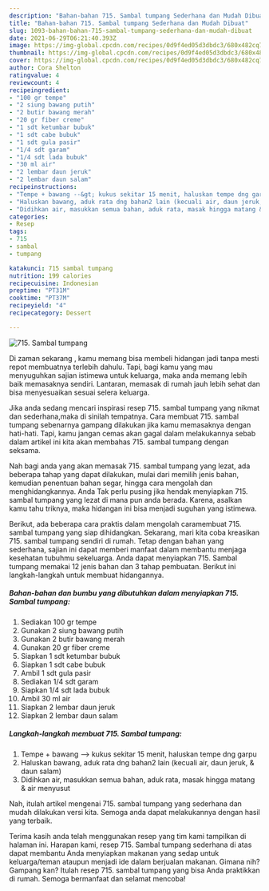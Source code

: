 ```yaml
---
description: "Bahan-bahan 715. Sambal tumpang Sederhana dan Mudah Dibuat"
title: "Bahan-bahan 715. Sambal tumpang Sederhana dan Mudah Dibuat"
slug: 1093-bahan-bahan-715-sambal-tumpang-sederhana-dan-mudah-dibuat
date: 2021-06-29T06:21:40.393Z
image: https://img-global.cpcdn.com/recipes/0d9f4ed05d3dbdc3/680x482cq70/715-sambal-tumpang-foto-resep-utama.jpg
thumbnail: https://img-global.cpcdn.com/recipes/0d9f4ed05d3dbdc3/680x482cq70/715-sambal-tumpang-foto-resep-utama.jpg
cover: https://img-global.cpcdn.com/recipes/0d9f4ed05d3dbdc3/680x482cq70/715-sambal-tumpang-foto-resep-utama.jpg
author: Cora Shelton
ratingvalue: 4
reviewcount: 4
recipeingredient:
- "100 gr tempe"
- "2 siung bawang putih"
- "2 butir bawang merah"
- "20 gr fiber creme"
- "1 sdt ketumbar bubuk"
- "1 sdt cabe bubuk"
- "1 sdt gula pasir"
- "1/4 sdt garam"
- "1/4 sdt lada bubuk"
- "30 ml air"
- "2 lembar daun jeruk"
- "2 lembar daun salam"
recipeinstructions:
- "Tempe + bawang --&gt; kukus sekitar 15 menit, haluskan tempe dng garpu"
- "Haluskan bawang, aduk rata dng bahan2 lain (kecuali air, daun jeruk, &amp; daun salam)"
- "Didihkan air, masukkan semua bahan, aduk rata, masak hingga matang &amp; air menyusut"
categories:
- Resep
tags:
- 715
- sambal
- tumpang

katakunci: 715 sambal tumpang 
nutrition: 199 calories
recipecuisine: Indonesian
preptime: "PT31M"
cooktime: "PT37M"
recipeyield: "4"
recipecategory: Dessert

---
```



![715. Sambal tumpang](https://img-global.cpcdn.com/recipes/0d9f4ed05d3dbdc3/680x482cq70/715-sambal-tumpang-foto-resep-utama.jpg)

Di zaman  sekarang , kamu memang bisa membeli hidangan jadi tanpa mesti repot membuatnya terlebih dahulu. Tapi, bagi kamu yang mau menyuguhkan sajian istimewa untuk keluarga, maka anda memang lebih baik memasaknya sendiri. Lantaran, memasak di rumah jauh lebih sehat dan bisa menyesuaikan sesuai selera keluarga.

Jika anda sedang mencari inspirasi resep 715. sambal tumpang yang nikmat dan sederhana,maka di sinilah tempatnya. Cara membuat 715. sambal tumpang  sebenarnya gampang dilakukan jika kamu memasaknya dengan hati-hati. Tapi, kamu jangan cemas akan gagal dalam melakukannya 
sebab dalam artikel ini kita akan membahas 715. sambal tumpang dengan seksama.  



Nah bagi anda yang akan memasak 715. sambal tumpang yang lezat, ada beberapa tahap yang dapat dilakukan, mulai dari memilih jenis bahan, kemudian penentuan bahan segar, hingga cara mengolah dan menghidangkannya. Anda Tak perlu pusing jika hendak menyiapkan 715. sambal tumpang yang lezat di mana pun anda berada. Karena, asalkan kamu  tahu triknya, maka hidangan ini bisa menjadi suguhan yang istimewa.

Berikut, ada beberapa cara praktis  dalam mengolah caramembuat 715. sambal tumpang yang siap dihidangkan. Sekarang, mari kita coba kreasikan 715. sambal tumpang sendiri di rumah. Tetap dengan bahan yang sederhana, sajian ini dapat memberi manfaat dalam membantu menjaga kesehatan tubuhmu sekeluarga. Anda dapat menyiapkan 715. Sambal tumpang memakai 12 jenis bahan dan 3 tahap pembuatan. Berikut ini langkah-langkah untuk membuat hidangannya.

<!--inarticleads1-->

##### Bahan-bahan dan bumbu yang dibutuhkan dalam menyiapkan 715. Sambal tumpang:

1. Sediakan 100 gr tempe
1. Gunakan 2 siung bawang putih
1. Gunakan 2 butir bawang merah
1. Gunakan 20 gr fiber creme
1. Siapkan 1 sdt ketumbar bubuk
1. Siapkan 1 sdt cabe bubuk
1. Ambil 1 sdt gula pasir
1. Sediakan 1/4 sdt garam
1. Siapkan 1/4 sdt lada bubuk
1. Ambil 30 ml air
1. Siapkan 2 lembar daun jeruk
1. Siapkan 2 lembar daun salam




<!--inarticleads2-->

##### Langkah-langkah membuat 715. Sambal tumpang:

1. Tempe + bawang --&gt; kukus sekitar 15 menit, haluskan tempe dng garpu
1. Haluskan bawang, aduk rata dng bahan2 lain (kecuali air, daun jeruk, &amp; daun salam)
1. Didihkan air, masukkan semua bahan, aduk rata, masak hingga matang &amp; air menyusut




Nah, itulah artikel mengenai  715. sambal tumpang  yang sederhana dan mudah dilakukan versi kita. Semoga anda dapat melakukannya dengan hasil yang terbaik. 

Terima kasih anda telah menggunakan resep yang tim kami tampilkan di halaman ini. Harapan kami, resep  715. Sambal tumpang sederhana di atas dapat membantu Anda menyiapkan makanan yang sedap untuk keluarga/teman ataupun menjadi ide dalam berjualan makanan. Gimana nih? Gampang kan? Itulah resep 715. sambal tumpang yang bisa Anda praktikkan di rumah. Semoga bermanfaat dan selamat mencoba!


